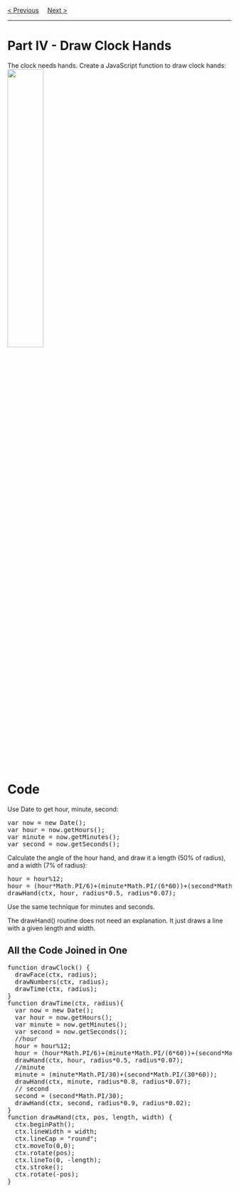 <a href="/HTML/Graphics/Canvas/Clock/3-Numbers.md">&lt; Previous</a>
&nbsp;&nbsp;&nbsp;
<a href="/HTML/Graphics/Canvas/Clock/5-Start.md">Next &gt;</a>
<hr>
<h1>Part IV - Draw Clock Hands</h1>
The clock needs hands. Create a JavaScript function to draw clock hands:
<img src="https://i.imgur.com/NMl4dUL.jpg" width="40%">
<h1>Code</h1>
Use Date to get hour, minute, second:
<pre>
var now = new Date();
var hour = now.getHours();
var minute = now.getMinutes();
var second = now.getSeconds();
</pre>
Calculate the angle of the hour hand, and draw it a length (50% of radius), and a width (7% of radius):
<pre>
hour = hour%12;
hour = (hour*Math.PI/6)+(minute*Math.PI/(6*60))+(second*Math.PI/(360*60));
drawHand(ctx, hour, radius*0.5, radius*0.07);
</pre>
Use the same technique for minutes and seconds.
<p></p>
The drawHand() routine does not need an explanation. It just draws a line with a given length and width.
<h2>All the Code Joined in One</h2>
<pre>
function drawClock() {
  drawFace(ctx, radius);
  drawNumbers(ctx, radius);
  drawTime(ctx, radius);
}
function drawTime(ctx, radius){
  var now = new Date();
  var hour = now.getHours();
  var minute = now.getMinutes();
  var second = now.getSeconds();
  //hour
  hour = hour%12;
  hour = (hour*Math.PI/6)+(minute*Math.PI/(6*60))+(second*Math.PI/(360*60));
  drawHand(ctx, hour, radius*0.5, radius*0.07);
  //minute
  minute = (minute*Math.PI/30)+(second*Math.PI/(30*60));
  drawHand(ctx, minute, radius*0.8, radius*0.07);
  // second
  second = (second*Math.PI/30);
  drawHand(ctx, second, radius*0.9, radius*0.02);
}
function drawHand(ctx, pos, length, width) {
  ctx.beginPath();
  ctx.lineWidth = width;
  ctx.lineCap = "round";
  ctx.moveTo(0,0);
  ctx.rotate(pos);
  ctx.lineTo(0, -length);
  ctx.stroke();
  ctx.rotate(-pos);
}
</pre>
